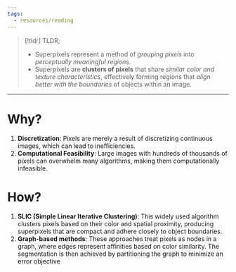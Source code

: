 ```yaml
---
tags:
  - resources/reading
---
```

> [!tldr] TLDR;
> - Superpixels represent a method of *grouping pixels* into *perceptually meaningful regions*.
> - Superpixels are **clusters of pixels** that share *similar color and texture characteristics*, effectively forming regions that *align better with the boundaries* of objects within an image.

---

# Why?

1. **Discretization**: Pixels are merely a result of discretizing continuous images, which can lead to inefficiencies.
2. **Computational Feasibility**: Large images with hundreds of thousands of pixels can overwhelm many algorithms, making them computationally infeasible.

# How?

1. **SLIC (Simple Linear Iterative Clustering)**: This widely used algorithm clusters pixels based on their color and spatial proximity, producing superpixels that are compact and adhere closely to object boundaries.
2. **Graph-based methods**: These approaches treat pixels as nodes in a graph, where edges represent affinities based on color similarity. The segmentation is then achieved by partitioning the graph to minimize an error objective

